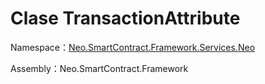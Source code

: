 # Clase TransactionAttribute

Namespace：[Neo.SmartContract.Framework.Services.Neo](../neo.md)

Assembly：Neo.SmartContract.Framework

